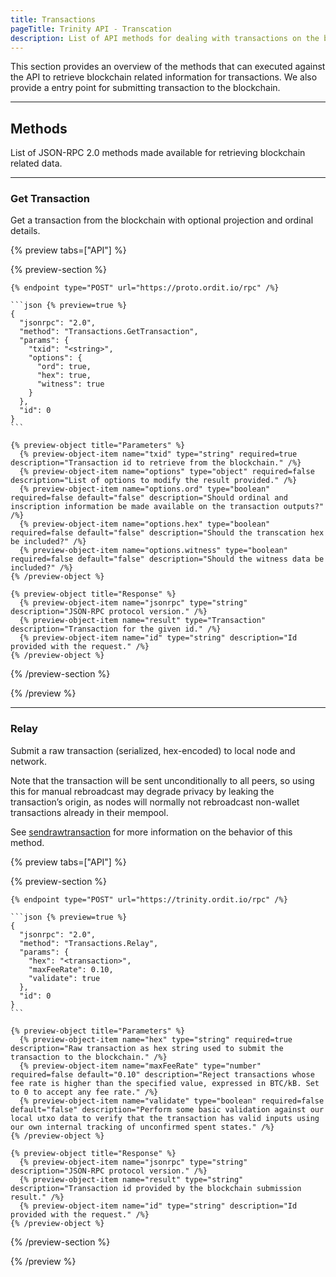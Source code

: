 ```yaml
---
title: Transactions
pageTitle: Trinity API - Transcation
description: List of API methods for dealing with transactions on the blockchain.
---
```


This section provides an overview of the methods that can executed against the API to retrieve blockchain related information for transactions. We also provide a entry point for submitting transaction to the blockchain.

---

## Methods

List of JSON-RPC 2.0 methods made available for retrieving blockchain related data.

---

### Get Transaction

Get a transaction from the blockchain with optional projection and ordinal details.

{% preview tabs=["API"] %}

  {% preview-section %}

    {% endpoint type="POST" url="https://proto.ordit.io/rpc" /%}

    ```json {% preview=true %}
    {
      "jsonrpc": "2.0",
      "method": "Transactions.GetTransaction",
      "params": {
        "txid": "<string>",
        "options": {
          "ord": true,
          "hex": true,
          "witness": true
        }
      },
      "id": 0
    }
    ```

    {% preview-object title="Parameters" %}
      {% preview-object-item name="txid" type="string" required=true description="Transaction id to retrieve from the blockchain." /%}
      {% preview-object-item name="options" type="object" required=false description="List of options to modify the result provided." /%}
      {% preview-object-item name="options.ord" type="boolean" required=false default="false" description="Should ordinal and inscription information be made available on the transaction outputs?" /%}
      {% preview-object-item name="options.hex" type="boolean" required=false default="false" description="Should the transcation hex be included?" /%}
      {% preview-object-item name="options.witness" type="boolean" required=false default="false" description="Should the witness data be included?" /%}
    {% /preview-object %}

    {% preview-object title="Response" %}
      {% preview-object-item name="jsonrpc" type="string" description="JSON-RPC protocol version." /%}
      {% preview-object-item name="result" type="Transaction" description="Transaction for the given id." /%}
      {% preview-object-item name="id" type="string" description="Id provided with the request." /%}
    {% /preview-object %}

  {% /preview-section %}

{% /preview %}

---

### Relay

Submit a raw transaction (serialized, hex-encoded) to local node and network.

Note that the transaction will be sent unconditionally to all peers, so using this for manual rebroadcast may degrade privacy by leaking the transaction’s origin, as nodes will normally not rebroadcast non-wallet transactions already in their mempool.

See [sendrawtransaction](https://developer.bitcoin.org/reference/rpc/sendrawtransaction.html) for more information on the behavior of this method.

{% preview tabs=["API"] %}

  {% preview-section %}

    {% endpoint type="POST" url="https://trinity.ordit.io/rpc" /%}

    ```json {% preview=true %}
    {
      "jsonrpc": "2.0",
      "method": "Transactions.Relay",
      "params": {
        "hex": "<transaction>",
        "maxFeeRate": 0.10,
        "validate": true
      },
      "id": 0
    }
    ```

    {% preview-object title="Parameters" %}
      {% preview-object-item name="hex" type="string" required=true description="Raw transaction as hex string used to submit the transaction to the blockchain." /%}
      {% preview-object-item name="maxFeeRate" type="number" required=false default="0.10" description="Reject transactions whose fee rate is higher than the specified value, expressed in BTC/kB. Set to 0 to accept any fee rate." /%}
      {% preview-object-item name="validate" type="boolean" required=false default="false" description="Perform some basic validation against our local utxo data to verify that the transaction has valid inputs using our own internal tracking of unconfirmed spent states." /%}
    {% /preview-object %}

    {% preview-object title="Response" %}
      {% preview-object-item name="jsonrpc" type="string" description="JSON-RPC protocol version." /%}
      {% preview-object-item name="result" type="string" description="Transaction id provided by the blockchain submission result." /%}
      {% preview-object-item name="id" type="string" description="Id provided with the request." /%}
    {% /preview-object %}

  {% /preview-section %}

{% /preview %}
